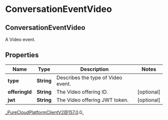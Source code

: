 # ConversationEventVideo

## ConversationEventVideo
A Video event.

## Properties

|Name | Type | Description | Notes|
|------------ | ------------- | ------------- | -------------|
| **type** | **String** | Describes the type of Video event. | |
| **offeringId** | **String** | The Video offering ID. | [optional] |
| **jwt** | **String** | The Video offering JWT token. | [optional] |



_PureCloudPlatformClientV2@157.0.0_
